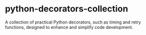 # python-decorators-collection
A collection of practical Python decorators, such as timing and retry functions, designed to enhance and simplify code development.
